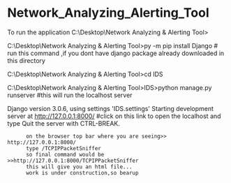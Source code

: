 # Network_Analyzing_Alerting_Tool
To run the application 
C:\Desktop\Network Analyzing & Alerting Tool>

C:\Desktop\Network Analyzing & Alerting Tool>py -m pip install Django    # run this command ,if you dont have django package already downloaded in this directory

C:\Desktop\Network Analyzing & Alerting Tool>cd IDS

C:\Desktop\Network Analyzing & Alerting Tool>IDS>python manage.py runserver #this will run the localhost server

Django version 3.0.6, using settings 'IDS.settings'
Starting development server at http://127.0.0.1:8000/    #click on this link to open the localhost and type
Quit the server with CTRL-BREAK.

          on the browser top bar where you are seeing>> http://127.0.0.1:8000/ 
          type /TCPIPPacketSniffer
          so final command would be >>http://127.0.0.1:8000/TCPIPPacketSniffer
          this will give you an html file...
          work is under construction,so bearup
